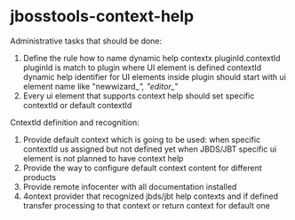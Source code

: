 jbosstools-context-help
=======================

Administrative tasks that should be done:
1. Define the rule how to name dynamic help contextx
	pluginId.contextId
                pluginId is match to plugin where UI element is defined
                contextId dynamic help identifier for UI elements inside plugin should start with ui element name like "newwizard_*", "editor_*"
2. Every ui element that supports context help should set specific contextId or default contextId


CntextId definition and recognition:
1. Provide default context which is going to be used:
	when specific contextId us assigned but not defined yet
	when JBDS/JBT specific ui element is not planned to have context help
2. Provide the way to configure default context content for different products
3. Provide remote infocenter with all documentation installed
4. 4ontext provider that recognized jbds/jbt help contexts and if defined transfer processing to that context or return context for default one




